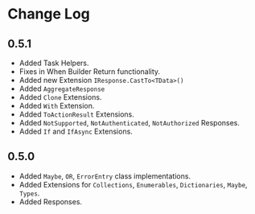 # Change Log

## 0.5.1

- Added Task Helpers.  
- Fixes in When Builder Return functionality.  
- Added new Extension `IResponse.CastTo<TData>()`  
- Added `AggregateResponse`
- Added `Clone` Extensions.
- Added `With` Extension.
- Added `ToActionResult` Extensions.
- Added `NotSupported`, `NotAuthenticated`, `NotAuthorized` Responses.
- Added `If` and `IfAsync` Extensions.

## 0.5.0

- Added `Maybe`, `OR`, `ErrorEntry` class implementations.  
- Added Extensions for `Collections`, `Enumerables`, `Dictionaries`, `Maybe`, `Types`.
- Added Responses.